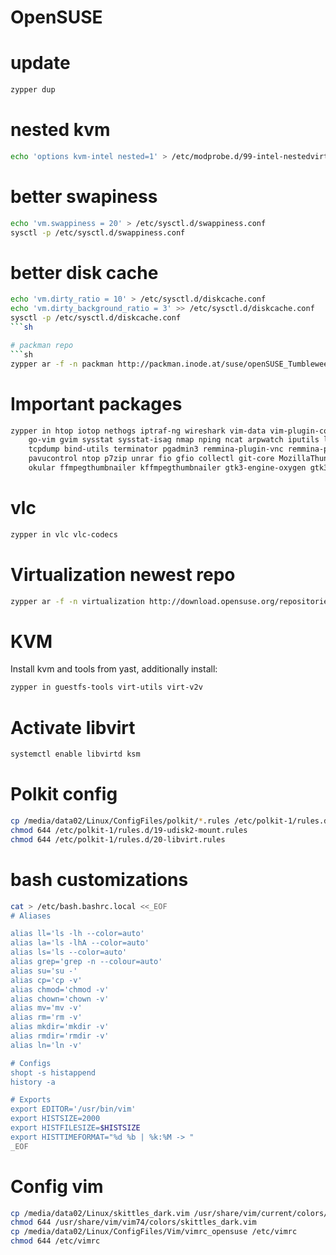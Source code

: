 OpenSUSE
========

# update
```sh
zypper dup
```

# nested kvm
```sh
echo 'options kvm-intel nested=1' > /etc/modprobe.d/99-intel-nestedvirt.conf
```

# better swapiness
```sh
echo 'vm.swappiness = 20' > /etc/sysctl.d/swappiness.conf
sysctl -p /etc/sysctl.d/swappiness.conf
```

# better disk cache
```sh
echo 'vm.dirty_ratio = 10' > /etc/sysctl.d/diskcache.conf
echo 'vm.dirty_background_ratio = 3' >> /etc/sysctl.d/diskcache.conf
sysctl -p /etc/sysctl.d/diskcache.conf
```sh

# packman repo
```sh
zypper ar -f -n packman http://packman.inode.at/suse/openSUSE_Tumbleweed/ packman
```

# Important packages
```sh
zypper in htop iotop nethogs iptraf-ng wireshark vim-data vim-plugin-colorschemes \
	go-vim gvim sysstat sysstat-isag nmap nping ncat arpwatch iputils latencytop \
	tcpdump bind-utils terminator pgadmin3 remmina-plugin-vnc remmina-plugin-rdp \
	pavucontrol ntop p7zip unrar fio gfio collectl git-core MozillaThunderbird \
	okular ffmpegthumbnailer kffmpegthumbnailer gtk3-engine-oxygen gtk3-theme-oxygen
```

# vlc
```sh
zypper in vlc vlc-codecs
```

# Virtualization newest repo
```sh
zypper ar -f -n virtualization http://download.opensuse.org/repositories/Virtualization/openSUSE_Factory/ virtualization
```

# KVM

Install kvm and tools from yast, additionally install:
```sh
zypper in guestfs-tools virt-utils virt-v2v
```

# Activate libvirt
```sh
systemctl enable libvirtd ksm
```

# Polkit config
```sh
cp /media/data02/Linux/ConfigFiles/polkit/*.rules /etc/polkit-1/rules.d/
chmod 644 /etc/polkit-1/rules.d/19-udisk2-mount.rules 
chmod 644 /etc/polkit-1/rules.d/20-libvirt.rules 
```

# bash customizations
```sh
cat > /etc/bash.bashrc.local <<_EOF
# Aliases

alias ll='ls -lh --color=auto'
alias la='ls -lhA --color=auto'
alias ls='ls --color=auto'
alias grep='grep -n --colour=auto'
alias su='su -'
alias cp='cp -v'
alias chmod='chmod -v'
alias chown='chown -v'
alias mv='mv -v'
alias rm='rm -v'
alias mkdir='mkdir -v'
alias rmdir='rmdir -v'
alias ln='ln -v'

# Configs
shopt -s histappend
history -a

# Exports
export EDITOR='/usr/bin/vim'
export HISTSIZE=2000
export HISTFILESIZE=$HISTSIZE
export HISTTIMEFORMAT="%d %b | %k:%M -> "
_EOF
```

# Config vim
```sh
cp /media/data02/Linux/skittles_dark.vim /usr/share/vim/current/colors/
chmod 644 /usr/share/vim/vim74/colors/skittles_dark.vim
cp /media/data02/Linux/ConfigFiles/Vim/vimrc_opensuse /etc/vimrc
chmod 644 /etc/vimrc
```
